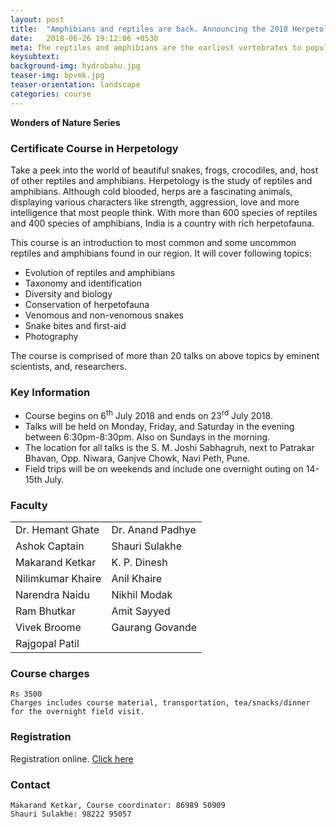 ```yaml
---
layout: post
title:  "Amphibians and reptiles are back. Announcing the 2018 Herpetology course!"
date:   2018-06-26 19:12:06 +0530
meta: The reptiles and amphibians are the earliest vertebrates to populate the land. This course conducted by eminent experts on reptiles and amphibians is a great introduction to the fantastic variety of snakes, lizards, frogs, crocodiles and other herpetofauna that inhabits our region. The course includes field visits on weekends for first hand primer and presentations covering variety of topics from identification to evolution. The course is open to all and will be conducted between 6 - 23rd July 2018  at S. M. Joshi Hall, Pune.
keysubtext: 
background-img: hydrobahu.jpg
teaser-img: bpvmk.jpg
teaser-orientation: landscape
categories: course
---
```


**Wonders of Nature Series**

### Certificate Course in Herpetology

Take a peek into the world of beautiful snakes, frogs, crocodiles, and, host of other
reptiles and amphibians. Herpetology is the study of reptiles and amphibians.
Although cold blooded, herps are a fascinating animals, displaying various
characters like strength, aggression, love and more intelligence that most
people think. With more than 600 species of reptiles and 400 species of
amphibians, India is a country with rich herpetofauna.

This course is an introduction to most common and some uncommon reptiles and
amphibians found in our region. It will cover following topics:

+ Evolution of reptiles and amphibians
+ Taxonomy and identification
+ Diversity and biology
+ Conservation of herpetofauna
+ Venomous and non-venomous snakes
+ Snake bites and first-aid
+ Photography

The course is comprised of more than 20 talks on above topics by eminent
scientists, and, researchers. 


### Key Information ###
+ Course begins on 6<sup>th</sup> July 2018 and ends on 23<sup>rd</sup> July 2018.
+ Talks will be held on Monday, Friday, and Saturday in the evening between 6:30pm-8:30pm. Also on Sundays in the morning.
+ The location for all talks is the S. M. Joshi Sabhagruh, next to Patrakar Bhavan, Opp. Niwara, Ganjve Chowk, Navi Peth, Pune. 
+ Field trips will be on weekends and include one overnight outing on 14-15th July.

### Faculty
<table class="table table-striped">
    <tr>
    <td>Dr. Hemant Ghate</td>
    <td>Dr. Anand Padhye</td>
    </tr> <tr>
    <td>Ashok Captain</td>
    <td>Shauri Sulakhe</td>
    </tr> <tr>
    <td>Makarand Ketkar</td>
    <td>K. P. Dinesh</td>
    </tr> <tr>
    <td>Nilimkumar Khaire</td>
    <td>Anil Khaire</td>
    </tr> <tr>
    <td>Narendra Naidu</td>
    <td>Nikhil Modak</td>
    </tr> <tr>
    <td>Ram Bhutkar</td>
    <td>Amit Sayyed</td>
    </tr> <tr>
    <td>Vivek Broome</td>
    <td>Gaurang Govande</td>
    </tr> <tr>
    <td>Rajgopal Patil</td>
    </tr>
</table>

### Course charges
    Rs 3500
    Charges includes course material, transportation, tea/snacks/dinner for the overnight field visit.


### Registration
Registration online. <a href="https://goo.gl/forms/vjG1mUmneEHkIUGy2">Click here</a>

### Contact
    Makarand Ketkar, Course coordinator: 86989 50909
    Shauri Sulakhe: 98222 95057
